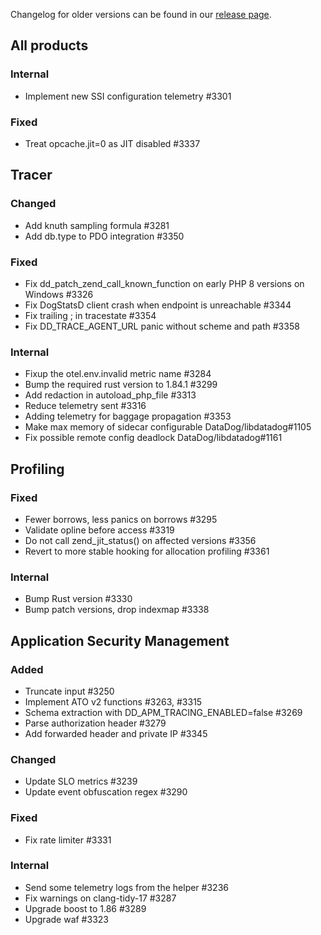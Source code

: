 Changelog for older versions can be found in our [release page](https://github.com/DataDog/dd-trace-php/releases).

## All products
### Internal
- Implement new SSI configuration telemetry #3301

### Fixed
- Treat opcache.jit=0 as JIT disabled #3337

## Tracer
### Changed
- Add knuth sampling formula #3281
- Add db.type to PDO integration #3350

### Fixed
- Fix dd_patch_zend_call_known_function on early PHP 8 versions on Windows #3326
- Fix DogStatsD client crash when endpoint is unreachable #3344
- Fix trailing ; in tracestate #3354
- Fix DD_TRACE_AGENT_URL panic without scheme and path #3358

### Internal
- Fixup the otel.env.invalid metric name #3284
- Bump the required rust version to 1.84.1 #3299
- Add redaction in autoload_php_file #3313
- Reduce telemetry sent #3316
- Adding telemetry for baggage propagation #3353
- Make max memory of sidecar configurable DataDog/libdatadog#1105
- Fix possible remote config deadlock DataDog/libdatadog#1161

## Profiling
### Fixed
- Fewer borrows, less panics on borrows #3295
- Validate opline before access #3319
- Do not call zend_jit_status() on affected versions #3356
- Revert to more stable hooking for allocation profiling #3361

### Internal
- Bump Rust version #3330
- Bump patch versions, drop indexmap #3338

## Application Security Management
### Added
- Truncate input #3250
- Implement ATO v2 functions #3263, #3315
- Schema extraction with DD_APM_TRACING_ENABLED=false #3269
- Parse authorization header #3279
- Add forwarded header and private IP #3345

### Changed
- Update SLO metrics #3239
- Update event obfuscation regex #3290

### Fixed
- Fix rate limiter #3331

### Internal
- Send some telemetry logs from the helper #3236
- Fix warnings on clang-tidy-17 #3287
- Upgrade boost to 1.86 #3289
- Upgrade waf #3323
